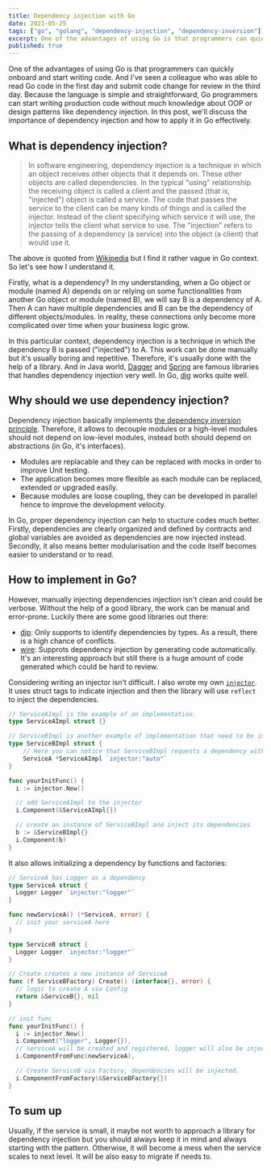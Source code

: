 ```yaml
---
title: Dependency injection with Go
date: 2021-05-25
tags: ["go", "golang", "dependency-injection", "dependency-inversion"]
excerpt: One of the advantages of using Go is that programmers can quickly onboard and start writing code. And I've seen a colleague who was able to read Go code in the first day and submit code change for review in the third day. Because the language is simple and straightforward, Go programmers can start writing production code without much knowledge about OOP or design patterns like dependency injection. In this post, we'll discuss the importance of dependency injection and how to apply it in Go effectively.
published: true
---
```


One of the advantages of using Go is that programmers can quickly onboard and start writing code. And I've seen a colleague who was able to read Go code in the first day and submit code change for review in the third day. Because the language is simple and straightforward, Go programmers can start writing production code without much knowledge about OOP or design patterns like dependency injection. In this post, we'll discuss the importance of dependency injection and how to apply it in Go effectively.

## What is dependency injection?

> In software engineering, dependency injection is a technique in which an object receives other objects that it depends on. These other objects are called dependencies. In the typical "using" relationship the receiving object is called a client and the passed (that is, "injected") object is called a service. The code that passes the service to the client can be many kinds of things and is called the injector. Instead of the client specifying which service it will use, the injector tells the client what service to use. The "injection" refers to the passing of a dependency (a service) into the object (a client) that would use it.

The above is quoted from [Wikipedia](https://en.wikipedia.org/wiki/Dependency_injection) but I find it rather vague in Go context. So let's see how I understand it.

Firstly, what is a dependency? In my understanding, when a Go object or module (named A) depends on or relying on some functionalities from another Go object or module (named B), we will say B is a dependency of A. Then A can have multiple dependencies and B can be the dependency of different objects/modules. In reality, these connections only become more complicated over time when your business logic grow.

In this particular context, dependency injection is a technique in which the dependency B is passed ("injected") to A. This work can be done manually but it's usually boring and repetitive. Therefore, it's usually done with the help of a library. And in Java world, [Dagger](https://dagger.dev/) and [Spring](https://spring.io/) are famous libraries that handles dependency injection very well. In Go, [dig](https://github.com/uber-go/dig) works quite well.

## Why should we use dependency injection?

Dependency injection basically implements [the dependency inversion principle](https://en.wikipedia.org/wiki/Dependency_inversion_principle). Therefore, it allows to decouple modules or a high-level modules should not depend on low-level modules, instead both should depend on abstractions (in Go, it's interfaces).

- Modules are replacable and they can be replaced with mocks in order to improve Unit testing.
- The application becomes more flexible as each module can be replaced, extended or upgraded easily.
- Because modules are loose coupling, they can be developed in parallel hence to improve the development velocity.

In Go, proper dependency injection can help to stucture codes much better. Firstly, dependencies are clearly organized and defined by contracts and global variables are avoided as dependencies are now injected instead. Secondly, it also means better modularisation and the code itself becomes easier to understand or to read.

## How to implement in Go?

However, manually injecting dependencies injection isn't clean and could be verbose. Without the help of a good library, the work can be manual and error-prone. Luckily there are some good libraries out there:

- [dip](https://github.com/uber-go/dig): Only supports to identify dependencies by types. As a result, there is a high chance of conflicts.
- [wire](https://github.com/google/wire): Supprots dependency injection by generating code automatically. It's an interesting approach but still there is a huge amount of code generated which could be hard to review.

Considering writing an injector isn't difficult. I also wrote my own [`injector`](https://github.com/bongnv/injector). It uses struct tags to indicate injection and then the library will use `reflect` to inject the dependencies.

```go
// ServiceAImpl is the example of an implementation.
type ServiceAImpl struct {}

// ServiceBImpl is another example of implementation that need to be injected.
type ServiceBImpl struct {
	// Here you can notice that ServiceBImpl requests a dependency with the type of *ServiceAImpl.
	ServiceA *ServiceAImpl `injector:"auto"`
}

func yourInitFunc() {
  i := injector.New()

  // add ServiceAImpl to the injector
  i.Component(&ServiceAImpl{})

  // create an instance of ServiceBImpl and inject its dependencies
  b := &ServiceBImpl{}
  i.Component(b)
}
```

It also allows initializing a dependency by functions and factories:

```go
// ServiceA has Logger as a dependency
type ServiceA struct {
  Logger Logger `injector:"logger"`
}

func newServiceA() (*ServiceA, error) {
  // init your serviceA here
}

type ServiceB struct {
  Logger Logger `injector:"logger"`
}

// Create creates a new instance of ServiceA
func (f ServiceBFactory) Create() (interface{}, error) {
  // logic to create A via Config
  return &ServiceB{}, nil
}

// init func
func yourInitFunc() {
  i := injector.New()
  i.Component("logger", Logger{}),
  // serviceA will be created and registered, logger will also be injected
  i.ComponentFromFunc(newServiceA),

  // Create ServiceB via Factory, dependencies will be injected.
  i.ComponentFromFactory(&ServiceBFactory{})
}
```

## To sum up

Usually, if the service is small, it maybe not worth to approach a library for dependency injection but you should always keep it in mind and always starting with the pattern. Otherwise, it will become a mess when the service scales to next level. It will be also easy to migrate if needs to.
